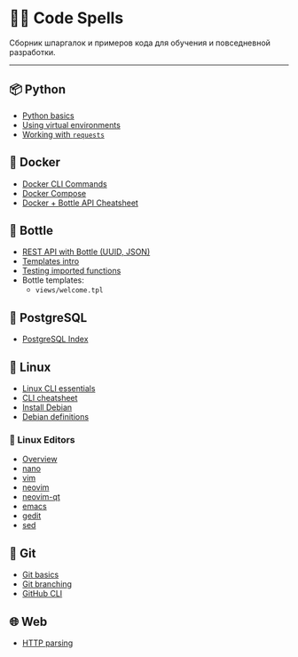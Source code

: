 # 🧙‍♀️ Code Spells

Сборник шпаргалок и примеров кода для обучения и повседневной разработки.

---

## 📦 Python
- [Python basics](./python/basics.md)
- [Using virtual environments](./python/env.md)
- [Working with `requests`](./python/requests.md)

## 🐳 Docker
- [Docker CLI Commands](./docker/commands.md)
- [Docker Compose](./docker/compose.md)
- [Docker + Bottle API Cheatsheet](./docker/docker_bottle_api_cheatsheet.md)

## 🍶 Bottle
- [REST API with Bottle (UUID, JSON)](./bottle/rest_api_server.py)
- [Templates intro](./bottle/templates_intro.md)
- [Testing imported functions](./bottle/testing_modules.md)
- Bottle templates:
  - `views/welcome.tpl`

## 🐘 PostgreSQL
- [PostgreSQL Index](./postgresql/index.md)

## 🧰 Linux
- [Linux CLI essentials](./linux/linux_cli.md)
- [CLI cheatsheet](./linux/cli-cheatsheet.md)
- [Install Debian](./linux/install_debian.md)
- [Debian definitions](./linux/debian_definitions.md)

### 📝 Linux Editors
- [Overview](./linux/editors/editors.md)
- [nano](./linux/editors/nano.md)
- [vim](./linux/editors/vim.md)
- [neovim](./linux/editors/neovim.md)
- [neovim-qt](./linux/editors/neovim-qt.md)
- [emacs](./linux/editors/emacs.md)
- [gedit](./linux/editors/gedit.md)
- [sed](./linux/editors/sed.md)

## 🔧 Git
- [Git basics](./git/basics.md)
- [Git branching](./git/branching.md)
- [GitHub CLI](./git/github-cli.md)

## 🌐 Web
- [HTTP parsing](./web/http.md)


